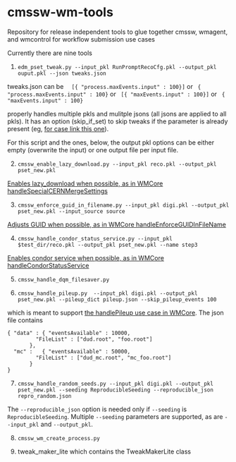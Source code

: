 # cmssw-wm-tools
Repository for release independent tools to glue together cmssw, wmagent, and wmcontrol for workflow submission use cases

Currently there are nine tools

1. ```edm_pset_tweak.py --input_pkl RunPromptRecoCfg.pkl --output_pkl ouput.pkl --json tweaks.json```

tweaks.json can be
```  [{ "process.maxEvents.input" : 100}]```
or
``` { "process.maxEvents.input" : 100}```
or
``` [{ "maxEvents.input" : 100}]```
or
``` { "maxEvents.input" : 100}```
 
 properly handles multiple pkls and mulitple jsons (all jsons are applied to all pkls). It has an option (skip_if_set) to skip tweaks if the parameter is already present (eg, [for case link this one](https://github.com/dmwm/WMCore/blob/master/src/python/WMCore/WMRuntime/Scripts/SetupCMSSWPset.py#L59-L68)).  
 
For this script and the ones, below, the output pkl options can be either empty (overwrite the input) or one output file per input file.
 
2. ```cmssw_enable_lazy_download.py --input_pkl reco.pkl --output_pkl pset_new.pkl ```

[Enables lazy_download when possible, as in WMCore handleSpecialCERNMergeSettings](https://github.com/dmwm/WMCore/blob/master/src/python/WMCore/WMRuntime/Scripts/SetupCMSSWPset.py#L613-L629)

3. ```cmssw_enforce_guid_in_filename.py --input_pkl digi.pkl --output_pkl pset_new.pkl --input_source source```

[Adjusts GUID when possible, as in WMCore handleEnforceGUIDInFileName](https://github.com/dmwm/WMCore/blob/master/src/python/WMCore/WMRuntime/Scripts/SetupCMSSWPset.py#L644-L684)

4. ```cmssw_handle_condor_status_service.py --input_pkl $test_dir/reco.pkl --output_pkl pset_new.pkl --name step3```

[Enables condor service when possible, as in WMCore handleCondorStatusService](https://github.com/dmwm/WMCore/blob/master/src/python/WMCore/WMRuntime/Scripts/SetupCMSSWPset.py#L631-L642)

5. ```cmssw_handle_dqm_filesaver.py```

6. ```cmssw_handle_pileup.py  --input_pkl digi.pkl --output_pkl pset_new.pkl --pileup_dict pileup.json --skip_pileup_events 100```

which is meant to support [the handlePileup use case in WMCore](https://github.com/dmwm/WMCore/blob/master/src/python/WMCore/WMRuntime/Scripts/SetupCMSSWPset.py#L376-L493). The json file contains 
```
{ "data" : { "eventsAvailable" : 10000,
	     "FileList" : ["dud.root", "foo.root"]
	   },
  "mc" :   { "eventsAvailable" : 50000,
	     "FileList" : ["dud_mc.root", "mc_foo.root"]
	   }
}
```

7. ```cmssw_handle_random_seeds.py --input_pkl digi.pkl --output_pkl pset_new.pkl --seeding ReproducibleSeeding --reproducible_json repro_random.json```

The ```--reproducible_json``` option is needed only if ```--seeding``` is ```ReproducibleSeeding```. Multiple ```--seeding``` parameters are supported, as are ```--input_pkl``` and ```--output_pkl```.

8. ```cmssw_wm_create_process.py```


9. tweak_maker_lite which contains the TweakMakerLite class
